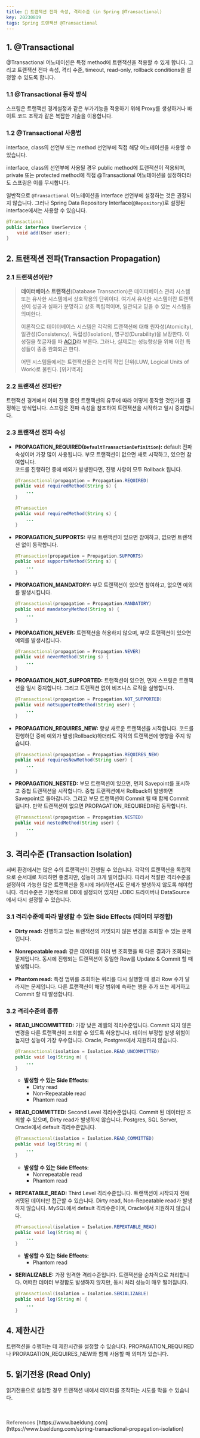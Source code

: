 ```yaml
---
title: 🍃 트랜잭션 전파 속성, 격리수준 (in Spring @Transactional)
key: 20230819
tags: Spring 트랜잭션 @Transactional
---
```


## 1. @Transactional

@Transactional 어노테이션은 특정 method에 트랜잭션을 적용할 수 있게 합니다. 그리고 트랜잭션 전파 속성, 격리 수준, timeout, read-only, rollback conditions을 설정할 수 있도록 합니다.

### 1.1 @Transactional 동작 방식

스프링은 트랜잭션 경계설정과 같은 부가기능을 적용하기 위해 Proxy를 생성하거나 바이트 코드 조작과 같은 복잡한 기술을 이용합니다.

### 1.2 @Transactional 사용법

interface, class의 선언부 또는 method 선언부에 직접 해당 어노테이션을 사용할 수 있습니다.

interface, class의 선언부에 사용될 경우 public method에 트랜잭션이 적용되며, private 또는 protected method에 직접 @Transactional 어노테이션을 설정하더라도 스프링은 이를 무시합니다.

일반적으로 `@Transactional` 어노테이션을 interface 선언부에 설정하는 것은 권장되지 않습니다. 그러나 Spring Data Repository Interface(`@Repository`)로 설정된 interface에서는 사용할 수 있습니다.

```java
@Transactional
public interface UserService {
	void add(User user);
}
```

## 2. 트랜잭션 전파(Transaction Propagation)
### 2.1 트랜잭션이란?

> **데이터베이스 트랜잭션**(Database Transaction)은 데이터베이스 관리 시스템 또는 유사한 시스템에서 상호작용의 단위이다. 여기서 유사한 시스템이란 트랜잭션이 성공과 실패가 분명하고 상호 독립적이며, 일관되고 믿을 수 있는 시스템을 의미한다.
> 
> 
> 이론적으로 데이터베이스 시스템은 각각의 트랜잭션에 대해 원자성(Atomicity), 일관성(Consistency), 독립성(Isolation), 영구성(Durability)을 보장한다. 이 성질을 첫글자를 따 [ACID](https://ko.wikipedia.org/wiki/ACID)라 부른다. 그러나, 실제로는 성능향상을 위해 이런 특성들이 종종 완화되곤 한다.
> 
> 어떤 시스템들에서는 트랜잭션들은 논리적 작업 단위(LUW, Logical Units of Work)로 불린다. [위키백과]

### 2.2 트랜잭션 전파란?

트랜잭션 경계에서 이미 진행 중인 트랜잭션의 유무에 따라 어떻게 동작할 것인가를 결정하는 방식입니다. 스프링은 전파 속성을 참조하여 트랜잭션을 시작하고 일시 중지합니다.

### 2.3 트랜잭션 전파 속성

* **PROPAGATION_REQUIRED(`DefaultTransactionDefinition`):** default 전파 속성이며 가장 많이 사용됩니다. 부모 트랜잭션이 없으면 새로 시작하고, 있으면 참여합니다.   
코드를 진행하던 중에 예외가 발생한다면, 진행 사항이 모두 Rollback 됩니다.
    
    ```java
    @Transactional(propagation = Propagation.REQUIRED)
    public void requiredMethod(String s) {
        ...
    }
    
    @Transaction
    public void requiredMethod(String s) {
        ...
    }
    ```
    
* **PROPAGATION_SUPPORTS:** 부모 트랜잭션이 있으면 참여하고, 없으면 트랜잭션 없이 동작합니다.
    
    ```java
    @Transaction(propagation = Propagation.SUPPORTS)
    public void supportsMethod(String s) {
        ...
    }
    ```
    
* **PROPAGATION_MANDATORY:** 부모 트랜잭션이 있으면 참여하고, 없으면 예외를 발생시킵니다.
    
    ```java
    @Transactional(propagation = Propagation.MANDATORY)
    public void mandatoryMethod(String s) {
        ...
    }
    ```
    
* **PROPAGATION_NEVER:** 트랜잭션을 허용하지 않으며, 부모 트랜잭션이 있으면 예외를 발생시킵니다.
    
    ```java
    @Transactional(propagation = Propagation.NEVER)
    public void neverMethod(String s) {
        ...
    }
    ```
    
* **PROPAGATION_NOT_SUPPORTED:** 트랜잭션이 있으면, 먼저 스프링은 트랜잭션을 일시 중지합니다. 그리고 트랜잭션 없이 비즈니스 로직을 실행합니다.
    
    ```java
    @Transactional(propagation = Propagation.NOT_SUPPORTED)
    public void notSupportedMethod(String user) { 
        ...
    }
    ```
    
* **PROPAGATION_REQUIRES_NEW:** 항상 새로운 트랜잭션을 시작합니다. 코드를 진행하던 중에 예외가 발생(Rollback)하더라도 각각의 트랜잭션에 영향을 주지 않습니다.
    
    ```java
    @Transactional(propagation = Propagation.REQUIRES_NEW)
    public void requiresNewMethod(String user) { 
        ...
    }
    ```
    
* **PROPAGATION_NESTED:** 부모 트랜잭션이 있으면, 먼저 Savepoint를 표시하고 중첩 트랜잭션을 시작합니다. 중첩 트랜잭션에서 Rollback이 발생하면 Savepoint로 돌아갑니다. 그리고 부모 트랜잭션이 Commit 될 때 함께 Commit 됩니다. 만약 트랜잭션이 없으면 PROPAGATION_REQUIRED처럼 동작합니다.
    
    ```java
    @Transactional(propagation = Propagation.NESTED)
    public void nestedMethod(String user) { 
        ...
    }
    ```
    

## 3. 격리수준 (Transaction Isolation)

서버 환경에서는 많은 수의 트랜잭션이 진행될 수 있습니다. 각각의 트랜잭션을 독립적으로 순서대로 처리하면 좋겠지만, 성능이 크게 떨어집니다. 따라서 적절한 격리수준을 설정하여 가능한 많은 트랜잭션을 동시에 처리하면서도 문제가 발생하지 않도록 해야합니다. 격리수준은 기본적으로 DB에 설정되어 있지만 JDBC 드라이버나 DataSource에서 다시 설정할 수 있습니다.

### 3.1 격리수준에 따라 발생할 수 있는 Side Effects (데이터 부정합)

* **Dirty read:** 진행하고 있는 트랜잭션의 커밋되지 않은 변경을 조회할 수 있는 문제입니다.

* **Nonrepeatable read:** 같은 데이터를 여러 번 조회했을 때 다른 결과가 조회되는 문제입니다. 동시에 진행되는 트랜잭션이 동일한 Row를 Update & Commit 할 때 발생합니다.

* **Phantom read:** 특정 범위를 조회하는 쿼리를 다시 실행할 때 결과 Row 수가 달라지는 문제입니다. 다른 트랜잭션이 해당 범위에 속하는 행을 추가 또는 제거하고 Commit 할 때 발생합니다.

### 3.2 격리수준의 종류

* **READ_UNCOMMITTED:** 가장 낮은 레벨의 격리수준입니다. Commit 되지 않은 변경을 다른 트랜잭션이 조회할 수 있도록 허용합니다. 데이터 부정합 발생 위험이 높지만 성능이 가장 우수합니다. Oracle, Postgres에서 지원하지 않습니다.
    
    ```java
    @Transactional(isolation = Isolation.READ_UNCOMMITTED)
    public void log(String m) {
        ...
    }
    ```
    
    - **발생할 수 있는 Side Effects:**
        + Dirty read
        + Non-Repeatable read
        + Phantom read

* **READ_COMMITTED:** Second Level 격리수준입니다. Commit 된 데이터만 조회할 수 있으며, Dirty read가 발생하지 않습니다. Postgres, SQL Server, Oracle에서 default 격리수준입니다.
    
    ```java
    @Transactional(isolation = Isolation.READ_COMMITTED)
    public void log(String m) {
        ...
    }
    ```
    
    - **발생할 수 있는 Side Effects:**
        + Nonrepeatable read
        + Phantom read

* **REPEATABLE_READ:** Third Level 격리수준입니다. 트랜잭션이 시작되지 전에 커밋된 데이터만 접근할 수 있습니다. Dirty read, Non-Repeatable read가 발생하지 않습니다. MySQL에서 default 격리수준이며, Oracle에서 지원하지 않습니다.
    
    ```java
    @Transactional(isolation = Isolation.REPEATABLE_READ)
    public void log(String m) {
        ...
    }
    ```
    
    - **발생할 수 있는 Side Effects:**
        + Phantom read

* **SERIALIZABLE:** 가장 엄격한 격리수준입니다. 트랜잭션을 순차적으로 처리합니다. 어떠한 데이터 부정합도 발생하지 않지만, 동시 처리 성능이 매우 떨어집니다.
    
    ```java
    @Transactional(isolation = Isolation.SERIALIZABLE)
    public void log(String m) {
        ...
    }
    ```

## 4. 제한시간

트랜잭션을 수행하는 데 제한시간을 설정할 수 있습니다. PROPAGATION_REQUIRED나 PROPAGATION_REQUIRES_NEW와 함께 사용할 때 의미가 있습니다.

## 5. 읽기전용 (Read Only)

읽기전용으로 설정할 경우 트랜잭션 내에서 데이터를 조작하는 시도를 막을 수 있습니다.

<br>
<br>
<span style="color: grey; font-weight: 700;">References</span>   
[https://www.baeldung.com](https://www.baeldung.com/spring-transactional-propagation-isolation)